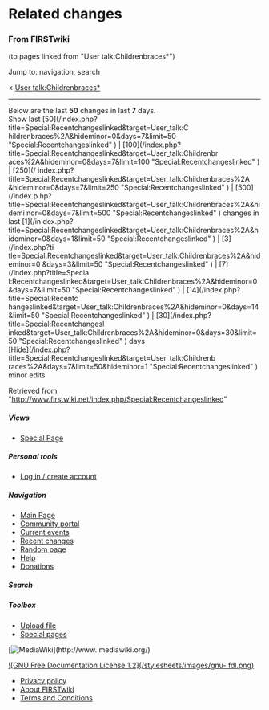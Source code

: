 

# Related changes

### From FIRSTwiki

(to pages linked from "User talk:Childrenbraces*")

Jump to: navigation, search

&lt; [User
talk:Childrenbraces*](/index.php?title=User_talk:Childrenbraces%2A&redirect=no
"User talk:Childrenbraces*" )  

* * *

Below are the last **50** changes in last **7** days.  
Show last [50](/index.php?title=Special:Recentchangeslinked&target=User_talk:C
hildrenbraces%2A&hideminor=0&days=7&limit=50 "Special:Recentchangeslinked" ) |
[100](/index.php?title=Special:Recentchangeslinked&target=User_talk:Childrenbr
aces%2A&hideminor=0&days=7&limit=100 "Special:Recentchangeslinked" ) | [250](/
index.php?title=Special:Recentchangeslinked&target=User_talk:Childrenbraces%2A
&hideminor=0&days=7&limit=250 "Special:Recentchangeslinked" ) | [500](/index.p
hp?title=Special:Recentchangeslinked&target=User_talk:Childrenbraces%2A&hidemi
nor=0&days=7&limit=500 "Special:Recentchangeslinked" ) changes in last [1](/in
dex.php?title=Special:Recentchangeslinked&target=User_talk:Childrenbraces%2A&h
ideminor=0&days=1&limit=50 "Special:Recentchangeslinked" ) | [3](/index.php?ti
tle=Special:Recentchangeslinked&target=User_talk:Childrenbraces%2A&hideminor=0
&days=3&limit=50 "Special:Recentchangeslinked" ) | [7](/index.php?title=Specia
l:Recentchangeslinked&target=User_talk:Childrenbraces%2A&hideminor=0&days=7&li
mit=50 "Special:Recentchangeslinked" ) | [14](/index.php?title=Special:Recentc
hangeslinked&target=User_talk:Childrenbraces%2A&hideminor=0&days=14&limit=50
"Special:Recentchangeslinked" ) | [30](/index.php?title=Special:Recentchangesl
inked&target=User_talk:Childrenbraces%2A&hideminor=0&days=30&limit=50
"Special:Recentchangeslinked" ) days  
[Hide](/index.php?title=Special:Recentchangeslinked&target=User_talk:Childrenb
races%2A&days=7&limit=50&hideminor=1 "Special:Recentchangeslinked" ) minor
edits

Retrieved from
"<http://www.firstwiki.net/index.php/Special:Recentchangeslinked>"

##### Views

  * [Special Page](/index.php/Special:Recentchangeslinked/User_talk:Childrenbraces%2A)

##### Personal tools

  * [Log in / create account](/index.php?title=Special:Userlogin&returnto=Special:Recentchangeslinked)

[](/index.php/Main_Page "Main Page" )

##### Navigation

  * [Main Page](/index.php/Main_Page)
  * [Community portal](/index.php/FIRSTwiki:Community_portal)
  * [Current events](/index.php/Current_events)
  * [Recent changes](/index.php/Special:Recentchanges)
  * [Random page](/index.php/Special:Random)
  * [Help](/index.php/FIRSTwiki:Help)
  * [Donations](/index.php/FIRSTwiki:Site_support)

##### Search



##### Toolbox

  * [Upload file](/index.php/Special:Upload)
  * [Special pages](/index.php/Special:Specialpages)

[![MediaWiki](/skins/common/images/poweredby_mediawiki_88x31.png)](http://www.
mediawiki.org/)

[![GNU Free Documentation License 1.2](/stylesheets/images/gnu-
fdl.png)](http://www.gnu.org/copyleft/fdl.html)

  * [Privacy policy](/index.php/FIRSTwiki:Privacy_policy "FIRSTwiki:Privacy policy" )
  * [About FIRSTwiki](/index.php/FIRSTwiki:About "FIRSTwiki:About" )
  * [Terms and Conditions](/index.php/FIRSTwiki:Terms_and_conditions "FIRSTwiki:Terms and conditions" )

